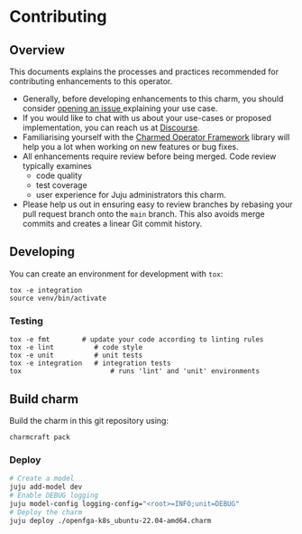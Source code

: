 # Contributing

## Overview

This documents explains the processes and practices recommended for contributing enhancements to
this operator.

- Generally, before developing enhancements to this charm, you should consider [opening an issue
  ](https://github.com/canonical/cs-openfga/issues) explaining your use case.
- If you would like to chat with us about your use-cases or proposed implementation, you can reach
  us at [Discourse](https://discourse.charmhub.io/).
- Familiarising yourself with the [Charmed Operator Framework](https://juju.is/docs/sdk) library
  will help you a lot when working on new features or bug fixes.
- All enhancements require review before being merged. Code review typically examines
  - code quality
  - test coverage
  - user experience for Juju administrators this charm.
- Please help us out in ensuring easy to review branches by rebasing your pull request branch onto
  the `main` branch. This also avoids merge commits and creates a linear Git commit history.

## Developing

You can create an environment for development with `tox`:

```shell
tox -e integration
source venv/bin/activate
```

### Testing

```shell
tox -e fmt        # update your code according to linting rules
tox -e lint          # code style
tox -e unit          # unit tests
tox -e integration   # integration tests
tox                      # runs 'lint' and 'unit' environments
```


## Build charm

Build the charm in this git repository using:

```shell
charmcraft pack
```

### Deploy

```bash
# Create a model
juju add-model dev
# Enable DEBUG logging
juju model-config logging-config="<root>=INFO;unit=DEBUG"
# Deploy the charm
juju deploy ./openfga-k8s_ubuntu-22.04-amd64.charm